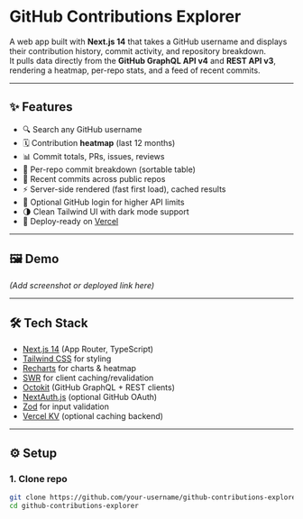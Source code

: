 # GitHub Contributions Explorer

A web app built with **Next.js 14** that takes a GitHub username and displays their contribution history, commit activity, and repository breakdown.  
It pulls data directly from the **GitHub GraphQL API v4** and **REST API v3**, rendering a heatmap, per-repo stats, and a feed of recent commits.

---

## ✨ Features

- 🔍 Search any GitHub username
- 🗓 Contribution **heatmap** (last 12 months)
- 📊 Commit totals, PRs, issues, reviews
- 📂 Per-repo commit breakdown (sortable table)
- 📝 Recent commits across public repos
- ⚡ Server-side rendered (fast first load), cached results
- 🔑 Optional GitHub login for higher API limits
- 🌗 Clean Tailwind UI with dark mode support
- 🚀 Deploy-ready on [Vercel](https://vercel.com/)

---

## 🖼 Demo

_(Add screenshot or deployed link here)_

---

## 🛠 Tech Stack

- [Next.js 14](https://nextjs.org/) (App Router, TypeScript)
- [Tailwind CSS](https://tailwindcss.com/) for styling
- [Recharts](https://recharts.org/) for charts & heatmap
- [SWR](https://swr.vercel.app/) for client caching/revalidation
- [Octokit](https://github.com/octokit) (GitHub GraphQL + REST clients)
- [NextAuth.js](https://next-auth.js.org/) (optional GitHub OAuth)
- [Zod](https://zod.dev/) for input validation
- [Vercel KV](https://vercel.com/storage/kv) (optional caching backend)

---

## ⚙️ Setup

### 1. Clone repo
```bash
git clone https://github.com/your-username/github-contributions-explorer.git
cd github-contributions-explorer

